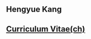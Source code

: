 ## Hengyue Kang

<!-- ## [Curriculum Vitae](./files/khy-cv.pdf) -->
## [Curriculum Vitae(ch)](./files/khy-cv-ch.pdf)

